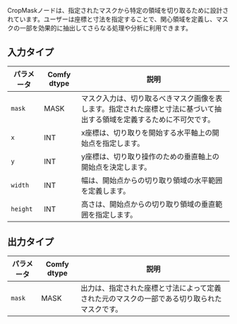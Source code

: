 CropMaskノードは、指定されたマスクから特定の領域を切り取るために設計されています。ユーザーは座標と寸法を指定することで、関心領域を定義し、マスクの一部を効果的に抽出してさらなる処理や分析に利用できます。

## 入力タイプ

| パラメータ | Comfy dtype | 説明 |
|-----------|-------------|-------------|
| `mask`    | MASK        | マスク入力は、切り取るべきマスク画像を表します。指定された座標と寸法に基づいて抽出する領域を定義するために不可欠です。 |
| `x`       | INT         | x座標は、切り取りを開始する水平軸上の開始点を指定します。 |
| `y`       | INT         | y座標は、切り取り操作のための垂直軸上の開始点を決定します。 |
| `width`   | INT         | 幅は、開始点からの切り取り領域の水平範囲を定義します。 |
| `height`  | INT         | 高さは、開始点からの切り取り領域の垂直範囲を指定します。 |

## 出力タイプ

| パラメータ | Comfy dtype | 説明 |
|-----------|-------------|-------------|
| `mask`    | MASK        | 出力は、指定された座標と寸法によって定義された元のマスクの一部である切り取られたマスクです。 |
